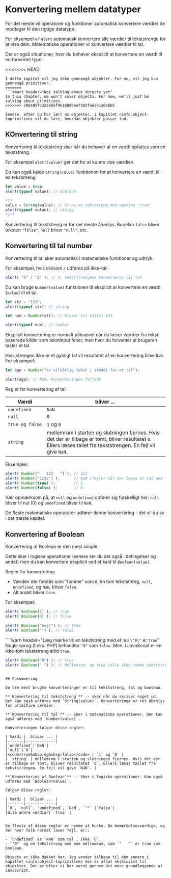 # Konvertering mellem datatyper

For det meste vil operatorer og funktioner automatisk konvertere værdier de modtager til den rigtige datatype.

For eksempel vil `alert` automatisk konvertere alle værdier til tekststrenge for at vise dem. Matematiske operationer vil konvertere værdier til tal.

Der er også situationer, hvor du behøver eksplicit at konvertere en værdi til en forventet type.

<<<<<<< HEAD
```smart header="Ikke et ord om objekter ... endnu"
I dette kapitel vil jeg ikke gennemgå objekter. For nu, vil jeg kun gennemgå primitiver.
=======
```smart header="Not talking about objects yet"
In this chapter, we won't cover objects. For now, we'll just be talking about primitives.
>>>>>>> 206485fc3a5465f961608b6e7303fae2e1a0e0b5

Senere, efter du har lært om objekter, i kapitlet <info:object-toprimitive> vil du lære, hvordan objekter passer ind.
```

## KOnvertering til string

Konvertering til tekststreng sker når du behøver at en værdi opfattes som en tekststreng.

For eksempel `alert(value)` gør det for at kunne vise værdien.

Du kan også kalde `String(value)` funktionen for at konvertere en værdi til en tekststreng:

```js run
let value = true;
alert(typeof value); // boolean

*!*
value = String(value); // Er nu en tektstreng med værdien "true"
alert(typeof value); // string
*/!*
```

Konvertering til tekststreng er for det meste åbenlys. Booelan `false` bliver teksten `"false"`, `null` bliver `"null"`, etc.

## Konvertering til tal number

Konvertering til tal sker automatisk i matematiske funktioner og udtryk.

For eksempel, hvis division `/` udføres på ikke-tal:

```js run
alert( "6" / "2" ); // 3, tekststrengene konverteres til tal
```

Du kan bruge `Number(value)` funktionen til eksplicit at konvertere en værdi (`value`) til et tal.

```js run
let str = "123";
alert(typeof str); // string

let num = Number(str); // bliver til tallet 123

alert(typeof num); // number
```

Eksplicit konvertering er normalt påkrævet når du læser værdier fra tekst-baserede kilder som tekstinput felter, men hvor du forventer at brugeren taster et tal.

Hvis strengen ikke er et gyldigt tal vil resultatet af en konvertering blive `NaN`. For eksempel:

```js run
let age = Number("en vilkårlig tekst i stedet for et tal");

alert(age); // NaN, konverteringen fejlede
```

Regler for konvertering af tal:

| Værdi |  bliver ... |
|-------|-------------|
|`undefined`|`NaN`|
|`null`|`0`|
|<code>true&nbsp;og&nbsp;false</code> | `1` og `0` |
| `string` | mellemrum i starten og slutningen fjernes. Hvis det der er tilbage er tomt, bliver resultatet `0`. Ellers læses tallet fra tekststrengen. En fejl vil give `NaN`. |

Eksempler:

```js run
alert( Number("   123   ") ); // 123
alert( Number("123z") );      // NaN (fejler når der læses et tal med "z" i)
alert( Number(true) );        // 1
alert( Number(false) );       // 0
```

Vær opmærksom på, at `null` og `undefined` opfører sig forskelligt her: `null` bliver til nul (0) og `undefined` bliver til `NaN`.

De fleste matematiske operatorer udfører denne konvertering - det vil du se i det næste kapitel.

## Konvertering af Boolean

Konvertering af Boolean er den mest simple.

Dette sker i logiske operationer (senere ser du det også i betingelser og andet) men du kan konvertere eksplicit ved et kald til `Boolean(value)`.

Regler for konvertering:

- Værdier der forstås som "tomme" som `0`, en tom tekststreng, `null`, `undefined`, og `NaN`, bliver `false`.
- Alt andet bliver `true`.

For eksempel:

```js run
alert( Boolean(1) ); // true
alert( Boolean(0) ); // false

alert( Boolean("hej!") ); // true
alert( Boolean("") ); // false
```

````warn header="Læg mærke til: en tekststreng med et nul `\"0\"` er `true`"
Nogle sprog (f.eks. PHP) behandler `"0"` som `false`. Men, i JavaScript er en ikke-tom tekststreng altid `true`.

```js run
alert( Boolean("0") ); // true
alert( Boolean(" ") ); // Mellemrum, og true (alle ikke-tomme tekststrenge er true)
```
````

## Opsummering

De tre mest brugte konverteringer er til tekststreng, tal og boolean.

**`Konvertering til tekststreng`** -- sker når du skriver noget ud. Det kan også udføres med `String(value)`. Konverteringe er ret åbenlys for primitive værdier.

**`KOnvertering til tal`** -- Sker i matematiske operationer. Den kan også udføres med `Number(value)`.

Konverteringen følger disse regler:

| Værdi |  bliver ... |
|-------|-------------|
|`undefined`|`NaN`|
|`null`|`0`|
|<code>true&nbsp;og&nbsp;false</code> | `1` og `0` |
| `string` | mellemrum i starten og slutningen fjernes. Hvis det der er tilbage er tomt, bliver resultatet `0`. Ellers læses tallet fra tekststrengen. En fejl vil give `NaN`. |

**`Konvertering af Boolean`** -- Sker i logiske operationer. Kan også udføres med `Boolean(value)`.

Følger disse regler:

| Værdi |  bliver ... |
|-------|-------------|
|`0`, `null`, `undefined`, `NaN`, `""` |`false`|
|alle andre værdier| `true` |


De fleste af disse regler er nemme at huske. De bemærkelsesværdige, og der hvor folk normal laver fejl, er::

- `undefined` er `NaN` som tal , ikke `0`.
- `"0"` og en tekststreng med ene mellemrum, som `"   "` er true som boolean.

Objects er ikke dækket her. Jeg vender tilbage til dem senere i kapitlet <info:object-toprimitive> der er afsat eksklusivt til objerkter. Det er efter vi har været gennem det mere grundlæggende af JavaScript.
